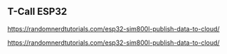 ## T-Call ESP32
https://randomnerdtutorials.com/esp32-sim800l-publish-data-to-cloud/

https://randomnerdtutorials.com/esp32-sim800l-publish-data-to-cloud/



